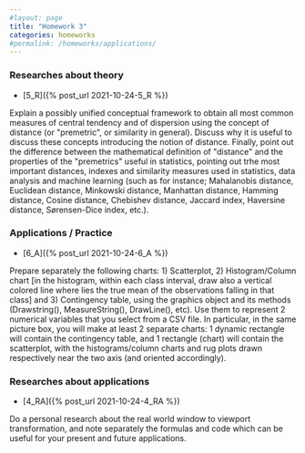 ```yaml
---
#layout: page
title: "Homework 3"
categories: homeworks
#permalink: /homeworks/applications/
---
```

<h3>Researches about theory</h3>

- [5_R]({% post_url 2021-10-24-5_R %})

Explain a possibly unified conceptual framework to obtain all most common measures of central tendency and of dispersion using the concept of distance (or "premetric", or similarity in general). Discuss why it is useful to discuss these concepts introducing the notion of distance. Finally, point out the difference between the mathematical definition of "distance" and the properties of the "premetrics" useful in statistics, pointing out trhe most important distances, indexes and similarity measures used in statistics, data analysis and machine learning (such as for instance; Mahalanobis distance, Euclidean distance, Minkowski distance, Manhattan distance, Hamming distance, Cosine distance, Chebishev distance, Jaccard index, Haversine distance, Sørensen-Dice index, etc.).

<h3>Applications / Practice</h3>

- [6_A]({% post_url 2021-10-24-6_A %})

Prepare separately the following charts: 1) Scatterplot, 2) Histogram/Column chart [in the histogram, within each class interval, draw also a vertical colored line where lies the true mean of the observations falling in that class] and 3) Contingency table, using the graphics object and its methods (Drawstring(), MeasureString(), DrawLine(), etc).
Use them to represent 2 numerical variables that you select from a CSV file. In particular, in the same picture box, you will make at least 2 separate charts: 1 dynamic rectangle will contain the contingency table, and 1 rectangle (chart) will contain the scatterplot, with the histograms/column charts and rug plots drawn respectively near the two axis (and oriented accordingly).

<h3>Researches about applications</h3>

- [4_RA]({% post_url 2021-10-24-4_RA %})

Do a personal research about the real world window to viewport transformation, and note separately the formulas and code which can be useful for your present and future applications.


